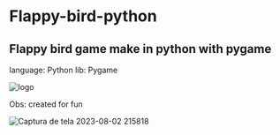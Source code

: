 # Flappy-bird-python
## Flappy bird game make in python with pygame

language: Python
lib: Pygame
 

![logo](https://github.com/JujubaSalgada/Flappy-bird-python/assets/102774611/02c99110-543e-4fd3-a67e-ae1228ec8b8d)


Obs: created for fun


![Captura de tela 2023-08-02 215818](https://github.com/JujubaSalgada/Flappy-bird-python/assets/102774611/05c6056e-efd2-49d4-aabb-c1404aff3f96)
